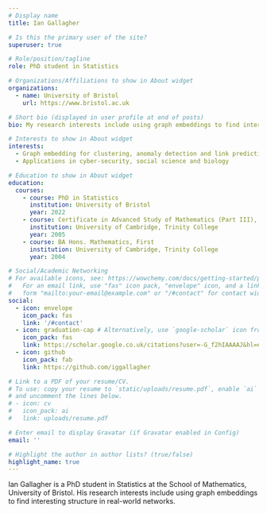 ```yaml
---
# Display name
title: Ian Gallagher

# Is this the primary user of the site?
superuser: true

# Role/position/tagline
role: PhD student in Statistics

# Organizations/Affiliations to show in About widget
organizations:
  - name: University of Bristol
    url: https://www.bristol.ac.uk

# Short bio (displayed in user profile at end of posts)
bio: My research interests include using graph embeddings to find interesting structure in real-world networks.

# Interests to show in About widget
interests:
  - Graph embedding for clustering, anomaly detection and link prediction
  - Applications in cyber-security, social science and biology

# Education to show in About widget
education:
  courses:
    - course: PhD in Statistics
      institution: University of Bristol
      year: 2022
    - course: Certificate in Advanced Study of Mathematics (Part III), Distinction
      institution: University of Cambridge, Trinity College
      year: 2005
    - course: BA Hons. Mathematics, First
      institution: University of Cambridge, Trinity College
      year: 2004

# Social/Academic Networking
# For available icons, see: https://wowchemy.com/docs/getting-started/page-builder/#icons
#   For an email link, use "fas" icon pack, "envelope" icon, and a link in the
#   form "mailto:your-email@example.com" or "/#contact" for contact widget.
social:
  - icon: envelope
    icon_pack: fas
    link: '/#contact'
  - icon: graduation-cap # Alternatively, use `google-scholar` icon from `ai` icon pack
    icon_pack: fas
    link: https://scholar.google.co.uk/citations?user=-G_f2hIAAAAJ&hl=en&oi=ao
  - icon: github
    icon_pack: fab
    link: https://github.com/iggallagher

# Link to a PDF of your resume/CV.
# To use: copy your resume to `static/uploads/resume.pdf`, enable `ai` icons in `params.toml`,
# and uncomment the lines below.
# - icon: cv
#   icon_pack: ai
#   link: uploads/resume.pdf

# Enter email to display Gravatar (if Gravatar enabled in Config)
email: ''

# Highlight the author in author lists? (true/false)
highlight_name: true
---
```


Ian Gallagher is a PhD student in Statistics at the School of Mathematics, University of Bristol. His research interests include using graph embeddings to find interesting structure in real-world networks.